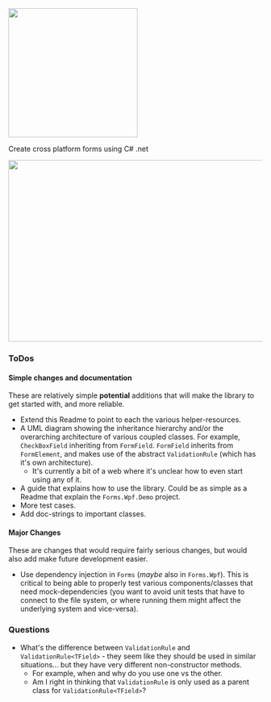   <img width="256" height="256" src="https://github.com/Timmoth/Aptacode.Forms/blob/master/Resources/BannerSquare.png">

Create cross platform forms using C# .net

  <img width="572" height="360" src="https://github.com/Timmoth/Aptacode.Forms/blob/master/Resources/demo.png">


### ToDos

#### Simple changes and documentation

These are relatively simple **potential** additions that will make the library to get started with, and more reliable.

 - Extend this Readme to point to each the various helper-resources.
 - A UML diagram showing the inheritance hierarchy and/or the overarching architecture of various coupled classes. For example, `CheckBoxField` inheriting from `FormField`. `FormField` inherits from `FormElement`, and makes use of the abstract `ValidationRule` (which has it's own architecture).
   - It's currently a bit of a web where it's unclear how to even start using any of it. 
 - A guide that explains how to use the library. Could be as simple as a Readme that explain the `Forms.Wpf.Demo` project.
 - More test cases.
 - Add doc-strings to important classes.

#### Major Changes

These are changes that would require fairly serious changes, but would also add make future development easier.

 - Use dependency injection in `Forms` (*maybe* also in `Forms.Wpf`). This is critical to being able to properly test various components/classes that need mock-dependencies (you want to avoid unit tests that have to connect to the file system, or where running them might affect the underlying system and vice-versa).

### Questions

 - What's the difference between `ValidationRule` and `ValidationRule<TField>` - they seem like they should be used in similar situations... but they have very different non-constructor methods.
   - For example, when and why do you use one vs the other.
   - Am I right in thinking that `ValidationRule` is only used as a parent class for `ValidationRule<TField>`?
